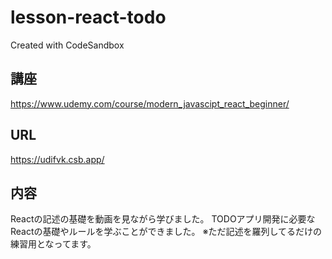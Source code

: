 # lesson-react-todo
Created with CodeSandbox

## 講座
https://www.udemy.com/course/modern_javascipt_react_beginner/

## URL
https://udifvk.csb.app/

## 内容
Reactの記述の基礎を動画を見ながら学びました。
TODOアプリ開発に必要なReactの基礎やルールを学ぶことができました。
※ただ記述を羅列してるだけの練習用となってます。
